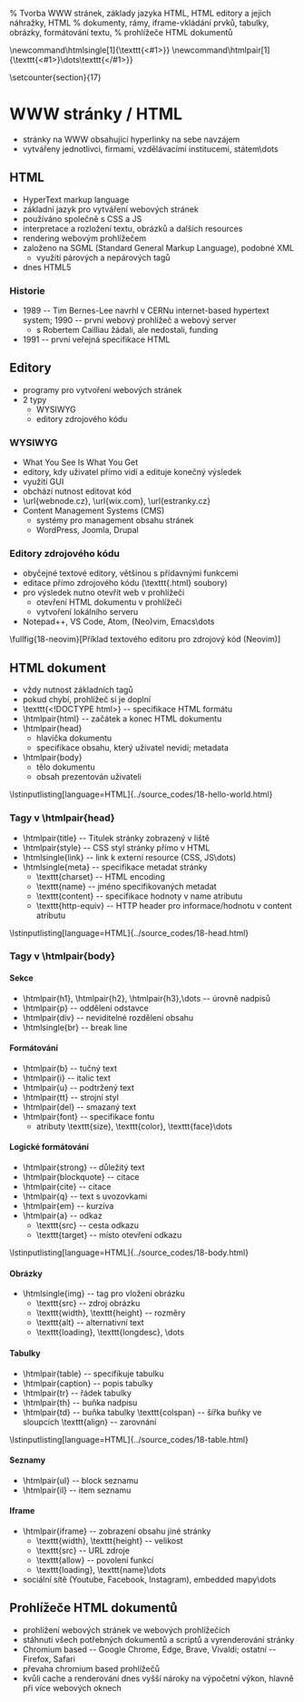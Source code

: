 % Tvorba WWW stránek, základy jazyka HTML, HTML editory a jejich náhražky, HTML
% dokumenty, rámy, iframe-vkládání prvků, tabulky, obrázky, formátování textu,
% prohlížeče HTML dokumentů

\newcommand\htmlsingle[1]{\texttt{<#1>}}
\newcommand\htmlpair[1]{\texttt{<#1>}\dots\texttt{</#1>}}

\setcounter{section}{17}
# WWW stránky / HTML
- stránky na WWW obsahující hyperlinky na sebe navzájem
- vytvářeny jednotlivci, firmami, vzdělávacími institucemi, státem\dots

## HTML
- HyperText markup language
- základní jazyk pro vytváření webových stránek
- používáno společně s CSS a JS
- interpretace a rozložení textu, obrázků a dalších resources
- rendering webovým prohlížečem
- založeno na SGML (Standard General Markup Language), podobné XML
	- využití párových a nepárových tagů
- dnes HTML5

### Historie
- 1989 -- Tim Bernes-Lee navrhl v CERNu internet-based hypertext system; 1990 -- první webový prohlížeč a webový server
	- s Robertem Cailliau žádali, ale nedostali, funding
- 1991 -- první veřejná specifikace HTML

## Editory
- programy pro vytvoření webových stránek
- 2 typy
	- WYSIWYG
	- editory zdrojového kódu

### WYSIWYG
- What You See Is What You Get
- editory, kdy uživatel přímo vidí a edituje konečný výsledek
- využití GUI
- obchází nutnost editovat kód
- \url{webnode.cz}, \url{wix.com}, \url{estranky.cz}
- Content Management Systems (CMS)
	- systémy pro management obsahu stránek
	- WordPress, Joomla, Drupal

### Editory zdrojového kódu
- obyčejné textové editory, většinou s přídavnými funkcemi
- editace přímo zdrojového kódu (\texttt{.html} soubory)
- pro výsledek nutno otevřít web v prohlížeči
	- otevření HTML dokumentu v prohlížeči
	- vytvoření lokálního serveru
- Notepad++, VS Code, Atom, (Neo)vim, Emacs\dots

\fullfig{18-neovim}[Příklad textového editoru pro zdrojový kód (Neovim)]

## HTML dokument
- vždy nutnost základních tagů
- pokud chybí, prohlížeč si je doplní
- \texttt{<\!DOCTYPE html>} -- specifikace HTML formátu
- \htmlpair{html} -- začátek a konec HTML dokumentu
- \htmlpair{head}
	- hlavička dokumentu
	- specifikace obsahu, který uživatel nevidí; metadata
- \htmlpair{body}
	- tělo dokumentu
	- obsah prezentován uživateli

\lstinputlisting[language=HTML]{../source_codes/18-hello-world.html}

### Tagy v \htmlpair{head}
- \htmlpair{title} -- Titulek stránky zobrazený v liště
- \htmlpair{style} -- CSS styl stránky přímo v HTML
- \htmlsingle{link} -- link k externí resource (CSS, JS\dots)
- \htmlsingle{meta} -- specifikace metadat stránky
	- \texttt{charset} -- HTML encoding
	- \texttt{name} -- jméno specifikovaných metadat
	- \texttt{content} -- specifikace hodnoty v name atributu
	- \texttt{http-equiv} -- HTTP header pro informace/hodnotu v content atributu

\lstinputlisting[language=HTML]{../source_codes/18-head.html}

### Tagy v \htmlpair{body}
#### Sekce
- \htmlpair{h1}, \htmlpair{h2}, \htmlpair{h3},\dots -- úrovně nadpisů
- \htmlpair{p} -- oddělení odstavce
- \htmlpair{div} -- neviditelné rozdělení obsahu
- \htmlsingle{br} -- break line

#### Formátování
- \htmlpair{b} -- tučný text
- \htmlpair{i} -- italic text
- \htmlpair{u} -- podtržený text
- \htmlpair{tt} -- strojní styl
- \htmlpair{del} -- smazaný text
- \htmlpair{font} -- specifikace fontu
	- atributy \texttt{size}, \texttt{color}, \texttt{face}\dots

#### Logické formátování
- \htmlpair{strong} -- důležitý text
- \htmlpair{blockquote} -- citace
- \htmlpair{cite} -- citace
- \htmlpair{q} -- text s uvozovkami
- \htmlpair{em} -- kurzíva
- \htmlpair{a} -- odkaz
	- \texttt{src} -- cesta odkazu
	- \texttt{target} -- místo otevření odkazu

\lstinputlisting[language=HTML]{../source_codes/18-body.html}

#### Obrázky
- \htmlsingle{img} -- tag pro vložení obrázku
	- \texttt{src} -- zdroj obrázku
	- \texttt{width}, \texttt{height} -- rozměry
	- \texttt{alt} -- alternativní text
	- \texttt{loading}, \texttt{longdesc}, \dots

#### Tabulky
- \htmlpair{table} -- specifikuje tabulku
- \htmlpair{caption} -- popis tabulky
- \htmlpair{tr} -- řádek tabulky
- \htmlpair{th} -- buňka nadpisu
- \htmlpair{td} -- buňka tabulky
	\texttt{colspan} -- šířka buňky ve sloupcích
	\texttt{align} -- zarovnání

\lstinputlisting[language=HTML]{../source_codes/18-table.html}

#### Seznamy
- \htmlpair{ul} -- block seznamu
- \htmlpair{il} -- item seznamu

#### Iframe
- \htmlpair{iframe} -- zobrazení obsahu jiné stránky
	- \texttt{width}, \texttt{height} -- velikost
	- \texttt{src} -- URL zdroje
	- \texttt{allow} -- povolení funkcí
	- \texttt{loading}, \texttt{name}\dots
- sociální sítě (Youtube, Facebook, Instagram), embedded mapy\dots

## Prohlížeče HTML dokumentů
- prohlížení webových stránek ve webových prohlížečích
- stáhnutí všech potřebných dokumentů a scriptů a vyrenderování stránky
- Chromium based -- Google Chrome, Edge, Brave, Vivaldi; ostatní -- Firefox, Safari
- převaha chromium based prohlížečů
- kvůli cache a renderování dnes vyšší nároky na výpočetní výkon, hlavně při více webových oknech
